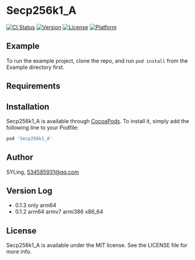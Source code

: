 # Secp256k1_A

[![CI Status](https://img.shields.io/travis/SYLing/Secp256k1_A.svg?style=flat)](https://travis-ci.org/SYLing/Secp256k1_A)
[![Version](https://img.shields.io/cocoapods/v/Secp256k1_A.svg?style=flat)](https://cocoapods.org/pods/Secp256k1_A)
[![License](https://img.shields.io/cocoapods/l/Secp256k1_A.svg?style=flat)](https://cocoapods.org/pods/Secp256k1_A)
[![Platform](https://img.shields.io/cocoapods/p/Secp256k1_A.svg?style=flat)](https://cocoapods.org/pods/Secp256k1_A)

## Example

To run the example project, clone the repo, and run `pod install` from the Example directory first.

## Requirements

## Installation

Secp256k1_A is available through [CocoaPods](https://cocoapods.org). To install
it, simply add the following line to your Podfile:

```ruby
pod 'Secp256k1_A'
```

## Author

SYLing, 534585931@qq.com

## Version Log
- 0.1.3 only arm64
- 0.1.2 arm64 armv7 armi386 x86_64

 
## License

Secp256k1_A is available under the MIT license. See the LICENSE file for more info.
